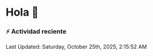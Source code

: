 # Hola 👋 

### :zap: Actividad reciente

<!--RECENT_ACTIVITY:start-->
<!--RECENT_ACTIVITY:end-->


<!--RECENT_ACTIVITY:last_update-->
Last Updated: Saturday, October 25th, 2025, 2:15:52 AM
<!--RECENT_ACTIVITY:last_update_end-->
